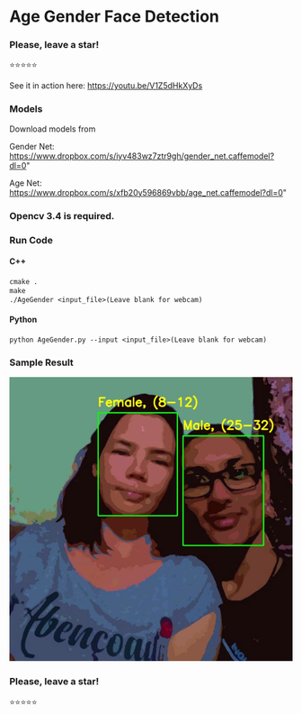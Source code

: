 # Age Gender Face Detection
### Please, leave a star! 
:star::star::star::star::star:

See it in action here: https://youtu.be/V1Z5dHkXyDs

### Models
Download models from

Gender Net: https://www.dropbox.com/s/iyv483wz7ztr9gh/gender_net.caffemodel?dl=0"

Age Net: https://www.dropbox.com/s/xfb20y596869vbb/age_net.caffemodel?dl=0"

### Opencv 3.4 is required.

### Run Code

#### C++
```
cmake .
make
./AgeGender <input_file>(Leave blank for webcam)
```

#### Python
```
python AgeGender.py --input <input_file>(Leave blank for webcam)
```
### Sample Result

![](https://github.com/RonnyldoSilva/Age-Gender-Face-Detection/blob/master/Images/alberto2.jpg)

### Please, leave a star! 

:star::star::star::star::star:
